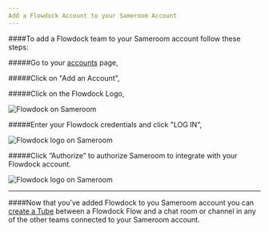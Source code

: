 ```yaml
---
Add a Flowdock Account to your Sameroom Account
---
```


####To add a Flowdock team to your Sameroom account follow these steps:

#####Go to your <a href="https://sameroom.io/accounts/" target="_blank">accounts</a> page,

#####Click on "Add an Account",

#####Click on the Flowdock Logo,

![Flowdock on Sameroom](https://in.kato.im/e396458e8b6e242c0d1144e233b3a018f6b814fe4f2587e6cfbc36ce8a751/Sameroom%20Add%20Flowdock%20account%20copy.png)


#####Enter your Flowdock credentials and click "LOG IN",

![Flowdock logo on Sameroom](https://in.kato.im/d5aeee26876054e3a6090772f31c5da54bb53ce048a82cb33d0427c263b587c9/Sameroom%20Login%20to%20Flowdock%20copy.png)


#####Click “Authorize” to authorize Sameroom to integrate with your Flowdock account.

![Flowdock logo on Sameroom](https://in.kato.im/821960fbc57b72cc9d012b9a2bd0413203c032ad2b7dbd77fbaad5e5948ab/Sameroom%20Authorize%20Flowdock%20copy.png)

---

####Now that you've added Flowdock to you Sameroom account you can [create a Tube](/getting-started/en/tubes-portals/tubes) between a Flowdock Flow and a chat room or channel in any of the other teams connected to your Sameroom account.
